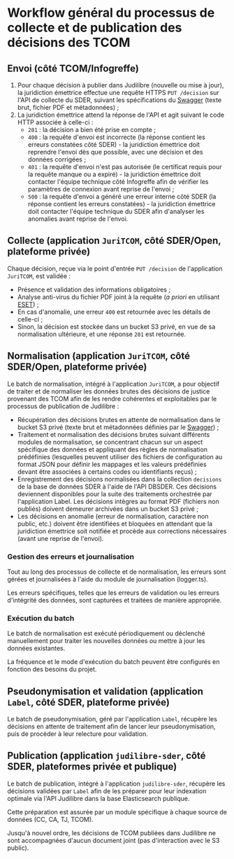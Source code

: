 # Workflow général du processus de collecte et de publication des décisions des TCOM

## Envoi (côté TCOM/Infogreffe)

1. Pour chaque décision à publier dans Judilibre (nouvelle ou mise à jour), la juridiction émettrice effectue une requête HTTPS `PUT /decision` sur l'API de collecte du SDER, suivant les spécifications du [Swagger](./swagger_tcom_collecte.json) (texte brut, fichier PDF et métadonnées) ;
2. La juridiction émettrice attend la réponse de l'API et agit suivant le code HTTP associée à celle-ci :
   - `201` : la décision a bien été prise en compte ;
   - `400` : la requête d'envoi est incorrecte (la réponse contient les erreurs constatées côté SDER) - la juridiction émettrice doit reprendre l'envoi dès que possible, avec une décision et des données corrigées ;
   - `401` : la requête d'envoi n'est pas autorisée (le certificat requis pour la requête manque ou a expiré) - la juridiction émettrice doit contacter l'équipe technique côté Infogreffe afin de vérifier les paramètres de connexion avant reprise de l'envoi ;
   - `500` : la requête d'envoi a généré une erreur interne côté SDER (la réponse contient les erreurs constatées) - la juridiction émettrice doit contacter l'équipe technique du SDER afin d'analyser les anomalies avant reprise de l'envoi.

## Collecte (application `JuriTCOM`, côté SDER/Open, plateforme privée)

Chaque décision, reçue via le point d'entrée `PUT /decision` de l'application `JuriTCOM`, est validée :

- Présence et validation des informations obligatoires ;
- Analyse anti-virus du fichier PDF joint à la requête (_a priori_ en utilisant [ESET](https://help.eset.com/essl/91/fr-FR/on_demand_scan_via_terminal.html)) ;
- En cas d'anomalie, une erreur `400` est retournée avec les détails de celle-ci ;
- Sinon, la décision est stockée dans un bucket S3 privé, en vue de sa normalisation ultérieure, et une réponse `201` est retournée.

## Normalisation (application `JuriTCOM`, côté SDER/Open, plateforme privée)

Le batch de normalisation, intégré à l'application `JuriTCOM`, a pour objectif de traiter et de normaliser les données brutes des décisions de justice provenant des TCOM afin de les rendre cohérentes et exploitables par le processus de publication de Judilibre :

- Récupération des décisions brutes en attente de normalisation dans le bucket S3 privé (texte brut et métadonnées définies par le [Swagger](./swagger_tcom_collecte.json)) ;
- Traitement et normalisation des décisions brutes suivant différents modules de normalisation, se concentrant chacun sur un aspect spécifique des données et appliquant des règles de normalisation prédéfinies (lesquelles peuvent utiliser des fichiers de configuration au format JSON pour définir les mappages et les valeurs prédéfinies devant être associées à certains codes ou identifiants reçus) ;
- Enregistrement des décisions normalisées dans la collection `decisions` de la base de données SDER à l'aide de l'API DBSDER. Ces décisions deviennent disponibles pour la suite des traitements orchestrée par l'application Label. Les décisions intègres au format PDF (fichiers non publiés) doivent demeurer archivées dans un bucket S3 privé ;
- Les décisions en anomalie (erreur de normalisation, caractère non public, etc.) doivent être identifiées et bloquées en attendant que la juridiction émettrice soit notifiée et procède aux corrections nécessaires (avant une reprise de l'envoi).

### Gestion des erreurs et journalisation

Tout au long des processus de collecte et de normalisation, les erreurs sont gérées et journalisées à l'aide du module de journalisation (logger.ts).

Les erreurs spécifiques, telles que les erreurs de validation ou les erreurs d'intégrité des données, sont capturées et traitées de manière appropriée.

### Exécution du batch

Le batch de normalisation est exécuté périodiquement ou déclenché manuellement pour traiter les nouvelles données ou mettre à jour les données existantes.

La fréquence et le mode d'exécution du batch peuvent être configurés en fonction des besoins du projet.

## Pseudonymisation et validation (application `Label`, côté SDER, plateforme privée)

Le batch de pseudonymisation, géré par l'application `Label`, récupère les décisions en attente de traitement afin de lancer leur pseudonymisation, puis de procéder à leur relecture pour validation.

## Publication (application `judilibre-sder`, côté SDER, plateformes privée et publique)

Le batch de publication, intégré à l'application `judilibre-sder`, récupère les décisions validées par `Label` afin de les préparer pour leur indexation optimale via l'API Judilibre dans la base Elasticsearch publique.

Cette préparation est assurée par un module spécifique à chaque source de données (CC, CA, TJ, TCOM).

Jusqu'à nouvel ordre, les décisions de TCOM publiées dans Judilibre ne sont accompagnées d'aucun document joint (pas d'interaction avec le S3 public).
